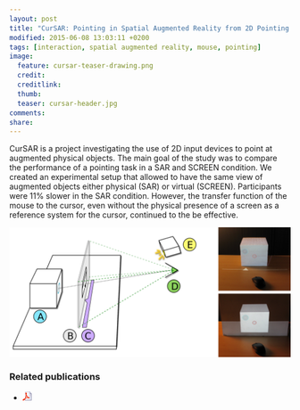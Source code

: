 ```yaml
---
layout: post
title: "CurSAR: Pointing in Spatial Augmented Reality from 2D Pointing Devices"
modified: 2015-06-08 13:03:11 +0200
tags: [interaction, spatial augmented reality, mouse, pointing]
image:
  feature: cursar-teaser-drawing.png
  credit: 
  creditlink: 
  thumb:
  teaser: cursar-header.jpg
comments: 
share: 
---
```


CurSAR is a project investigating the use of 2D input devices to point at augmented physical objects. The main goal of the study was to compare the performance of a pointing task in a SAR and SCREEN condition. We created an experimental setup that allowed to have the same view of augmented objects either physical (SAR) or virtual (SCREEN).  Participants were 11% slower in the SAR condition. However, the transfer function of the mouse to the cursor, even without the physical presence of a screen as a reference system for the cursor, continued to the be effective.

[![](/images/cursar-setup.png)](/images/cursar-setup.png)


### Related publications
- <a href="https://hal.archives-ouvertes.fr/hal-01153647/document"><img src="/images/pdf.png"/></a>